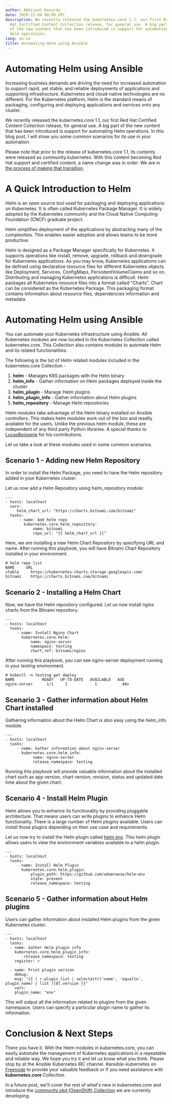```yaml
---
author: Abhijeet Kasurde
date: 2020-11-04 00:00 UTC
description: We recently released the kubernetes.core 1.1, our first Red
  Hat Certified Content Collection release, for general use. A big part
  of the new content that has been introduced is support for automating
  Helm operations.
lang: en-us
title: Automating Helm using Ansible
---
```


# Automating Helm using Ansible

Increasing business demands are driving the need for increased
automation to support rapid, yet stable, and reliable deployments of
applications and supporting infrastructure. Kubernetes and cloud-native
technologies are no different. For the Kubernetes platform, Helm is the
standard means of packaging, configuring and deploying applications and
services onto any cluster.

We recently released the kubernetes.core 1.1, our first Red Hat
Certified Content Collection release, for general use. A big part of the
new content that has been introduced is support for automating Helm
operations. In this blog post, I will show you some common scenarios for
its use in your automation.

Please note that prior to the release of kubernetes.core 1.1, its
contents were released as community.kubernetes. With this content
becoming Red Hat support and certified content, a name change was in
order. We are in
[the process of making that transition](https://github.com/ansible-collections/community.kubernetes/issues/221). 

# A Quick Introduction to Helm

Helm is an open source tool used for packaging and deploying
applications on Kubernetes. It is often called Kubernetes Package
Manager. It is widely adopted by the Kubernetes community and the Cloud
Native Computing Foundation (CNCF) graduate project.

Helm simplifies deployment of the applications by abstracting many of
the complexities. This enables easier adoption and allows teams to be
more productive.

Helm is designed as a Package Manager specifically for Kubernetes. It
supports operations like install, remove, upgrade, rollback and
downgrade for Kubernetes applications. As you may know, Kubernetes
applications can be defined using declarative resource files for
different Kubernetes objects like Deployment, Services, ConfigMaps,
PersistentVolumeClaims and so on. Distributing and managing Kubernetes
applications is difficult. Helm packages all Kubernetes resource files
into a format called "Charts". Chart can be considered as the Kubernetes
Package. This packaging format contains information about resource
files, dependencies information and metadata.

# Automating Helm using Ansible

You can automate your Kubernetes infrastructure using Ansible. All
Kubernetes modules are now located in the Kubernetes Collection called
kubernetes.core. This Collection also contains modules to automate Helm
and its related functionalities.

The following is the list of Helm related modules included in the
kubernetes.core Collection -

1.  **helm** - Manages K8S packages with the Helm binary
2.  **helm_info** - Gather information on Helm packages deployed inside
    the cluster
3.  **helm_plugin** - Manage Helm plugins
4.  **helm_plugin_info** - Gather information about Helm plugins
5.  **helm_repository** - Manage Helm repositories

Helm modules take advantage of the Helm binary installed on Ansible
controllers. This makes helm modules work out of the box and readily
available for the users. Unlike the previous helm module, these are 
independent of any third party Python libraries. A special thanks to
[LucasBoisserie](https://github.com/LucasBoisserie) for his
contributions.

Let us take a look at these modules used in some common scenarios.

## Scenario 1 - Adding new Helm Repository

In order to install the Helm Package, you need to have the Helm
repository added in your Kubernetes cluster. 

Let us now add a Helm Repository using helm_repository module:

```
---
- hosts: localhost
  vars:
     helm_chart_url: "https://charts.bitnami.com/bitnami"
  tasks:
      - name: Add helm repo
        kubernetes.core.helm_repository:
            name: bitnami
            repo_url: "{{ helm_chart_url }}"
```

Here, we are installing a new Helm Chart Repository by specifying URL
and name. After running this playbook, you will have Bitnami Chart
Repository installed in your environment.

```
# helm repo list
NAME     URL
stable     https://kubernetes-charts.storage.googleapis.com/
bitnami    https://charts.bitnami.com/bitnami
```

## Scenario 2 - Installing a Helm Chart

Now, we have the Helm repository configured. Let us now install nginx charts
from the Bitnami repository.

```
---
- hosts: localhost
  tasks:
     - name: Install Nginx Chart
       kubernetes.core.helm:
           name: nginx-server
           namespace: testing
           chart_ref: bitnami/nginx
```

After running this playbook, you can see nginx-server deployment running
in your *testing* environment.

```
# kubectl -n testing get deploy
NAME            READY   UP-TO-DATE   AVAILABLE   AGE
nginx-server      1/1     1            1           48s
```

## Scenario 3 - Gather information about Helm Chart installed

Gathering information about the Helm Chart is also easy using the
helm_info module.

```
---
- hosts: localhost
  tasks:
     - name: Gather information about nginx-server
       kubernetes.core.helm_info:
            name: nginx-server
            release_namespace: testing
```

Running this playbook will provide valuable information about the
installed chart such as app version, chart version, revision, status and
updated date time about the given chart.

## Scenario 4 - Install Helm Plugin

Helm allows you to enhance its functionality by providing pluggable
architecture. That means users can write plugins to enhance Helm
functionality. There is a large number of Helm plugins available. Users
can install those plugins depending on their use case and requirements.

Let us now try to install the Helm plugin called
[helm env](https://github.com/adamreese/helm-env). This helm plugin allows
users to view the environment variables available to a helm plugin.

```
---
- hosts: localhost
  tasks:
     - name: Install Helm Plugin
       kubernetes.core.helm_plugin:
           plugin_path: https://github.com/adamreese/helm-env
           state: present
           release_namespace: testing
```

## Scenario 5 - Gather information about Helm plugins

Users can gather information about installed Helm plugins from the given
Kubernetes cluster.

```
---
- hosts: localhost
  tasks:
  - name: Gather Helm plugin info
    kubernetes.core.helm_plugin_info:
        release_namespace: testing
    register: r

  - name: Print plugin version
    debug:
    msg: "{{ ( r.plugin_list | selectattr('name', 'equalto', plugin_name) | list )[0].version }}"
    vars:
    plugin_name: "env"
```

This will output all the information related to plugins from the given
namespace. Users can specify a particular plugin name to gather its
information.

# Conclusion & Next Steps

There you have it. With the Helm modules in kubernetes.core, you can
easily automate the management of Kubernetes applications in a
repeatable and reliable way. We hope you try it and let us know what you
think. Please stop by at the Ansible Kubernetes IRC channel 
#ansible-kubernetes on [Freenode](https://webchat.freenode.net/) to
provide your valuable feedback or if you need assistance with
**kubernetes.core** Collection.

In a future post, we'll cover the rest of what's new in
kubernetes.core and introduce the
[community.okd (OpenShift) Collection](https://github.com/ansible-collections/community.okd)
we are currently developing.
